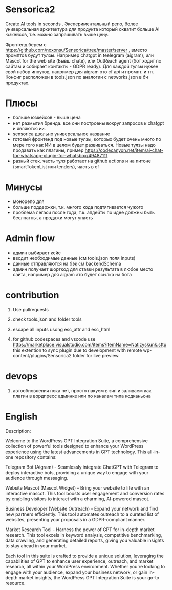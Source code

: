 # Sensorica2
Create AI tools in seconds . Экспериментальный репо, более универсальная архитектура для продукта который охватит больше AI юзкейсов, т.е. можно запрашивать выше цену.

Фронтенд берем с https://github.com/noxonsu/Sensorica/tree/master/server , вместо промптов будут тулзы. Например chatgpt in teelegram (aigram), или Mascot for the web site (Бывш chate), или OutReach agent (бот ходит по сайтам и собирает контакты - GDPR ready). Для каждой тулзы нужен свой набор инпутов, например для aigram это cf api и промпт. и тп. Конфиг расположен в tools.json по аналогии с networks.json в бч продуктах. 

# Плюсы
- больше юзкейсов - выше цена
- нет размытия бренда. все они построены вокруг запросов к chatgpt и являются ии. 
- sensorica двольно универсальное название
- готовый фронтенд под новые тулзы, которых будет очень много по мере того как ИИ в целом будет развиваться. Новые тулзы надо продавать как плагины, пример  https://codecanyon.net/item/ai-chat-for-whatsapp-plugin-for-whatsbox/49487111
- разный стек. часть тулз работает на github actions и на питоне (smartTokenList или tenders), часть в cf 

# Минусы
- монорепо для
- больше поддержки, т.к. мнгого кода подтягивается чужого
- проблема легаси после года, т.к. апдейты по идее должны быть беслпатны, а продажи могут упасть

# Admin flow
- админ выбирает кейс
- вводит необходимые данные (см tools.json поля inputs)
- данные отправляются на бэк см backendSchema
- админ получает шорткод для ставки результата в любое место сайта, например для aigram это будет ссылка на бота  

# contribution
1. Use pullrequests
2. check tools.json and folder tools
3. escape all inputs usong esc_attr and esc_html 

1. for github codespaces and vscode use https://marketplace.visualstudio.com/items?itemName=Natizyskunk.sftp this extention to sync plugin due to development with remote wp-content/plugins/Sensorica2 folder for live preview. 

# devops
1. автообновления пока нет, просто пакуем в зип и заливаем как плагин в вордпресс админке или по каналам типа кодканьона

# English 
Description:

Welcome to the WordPress GPT Integration Suite, a comprehensive collection of powerful tools designed to enhance your WordPress experience using the latest advancements in GPT technology. This all-in-one repository contains:

Telegram Bot (Aigram) - Seamlessly integrate ChatGPT with Telegram to deploy interactive bots, providing a unique way to engage with your audience through messaging.

Website Mascot (Mascot Widget) - Bring your website to life with an interactive mascot. This tool boosts user engagement and conversion rates by enabling visitors to interact with a charming, AI-powered mascot.

Business Developer (Website Outreach) - Expand your network and find new partners efficiently. This tool automates outreach to a curated list of websites, presenting your proposals in a GDPR-compliant manner.

Market Research Tool - Harness the power of GPT for in-depth market research. This tool excels in keyword analysis, competitive benchmarking, data crawling, and generating detailed reports, giving you valuable insights to stay ahead in your market.

Each tool in this suite is crafted to provide a unique solution, leveraging the capabilities of GPT to enhance user experience, outreach, and market research, all within your WordPress environment. Whether you're looking to engage with your audience, expand your business network, or gain in-depth market insights, the WordPress GPT Integration Suite is your go-to resource.
